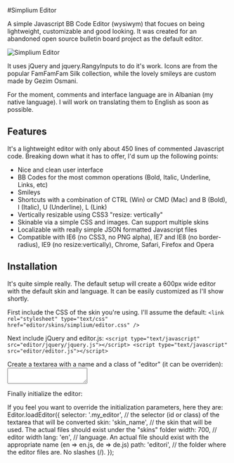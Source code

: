 #Simplium Editor

A simple Javascript BB Code Editor (wysiwym) that focues on being lightweight, customizable and good looking. It was created for an abandoned open source bulletin board project as the default editor.

![Simplium Editor](http://feniksi.com/wp-content/uploads/2011/09/editori1.jpg)

It uses jQuery and jquery.RangyInputs to do it's work. Icons are from the popular FamFamFam Silk collection, while the lovely smileys are custom made by Gezim Osmani.

For the moment, comments and interface language are in Albanian (my native language). I will work on translating them to English as soon as possible.

Features
--------

It's a lightweight editor with only about 450 lines of commented Javascript code. Breaking down what it has to offer, I'd sum up the following points:

+ Nice and clean user interface
+ BB Codes for the most common operations (Bold, Italic, Underline, Links, etc)
+ Smileys
+ Shortcuts with a combination of CTRL (Win) or CMD (Mac) and B (Bold), I (Italic), U (Underline), L (Link)
+ Vertically resizable using CSS3 "resize: vertically"
+ Skinable via a simple CSS and images. Can support multiple skins
+ Localizable with really simple JSON formatted Javascript files
+ Compatible with IE6 (no CSS3, no PNG alpha), IE7 and IE8 (no border-radius), IE9 (no resize:vertically), Chrome, Safari, Firefox and Opera

Installation
-----------

It's quite simple really. The default setup will create a 600px wide editor with the default skin and language. It can be easily customized as I'll show shortly.

First include the CSS of the skin you're using. I'll assume the default:
	``<link rel="stylesheet" type="text/css" href="editor/skins/simplium/editor.css" />``
	
Next include jQuery and editor.js:
	``<script type="text/javascript" src="editor/jquery/jquery.js"></script>
	<script type="text/javascript" src="editor/editor.js"></script>``
	
Create a textarea with a name and a class of "editor" (it can be overriden):
	<textarea name="permbajtja" class="editori"></textarea>
	
Finally initialize the editor:
	<script type="text/javascript">	
	$(document).ready(function(){	
		Editor.loadEditor();
	});
	</script>
	
If you feel you want to override the initialization parameters, here they are:
	Editor.loadEditor({
		selector: '.my_editor', // the selector (id or class) of the textarea that will be converted
		skin: 'skin_name', // the skin that will be used. The actual files should exist under the "skins" folder
		width: 700, // editor width
		lang: 'en', // language. An actual file should exist with the appropriate name (en => en.js, de => de.js)
		path: 'editori', // the folder where the editor files are. No slashes (/).
	});